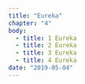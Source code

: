 ```yaml
---
title: "Eureka"
chapter: "4"
body:
  - title: 1 Eureka
  - title: 2 Eureka
  - title: 3 Eureka
  - title: 4 Eureka
date: "2019-05-04"
---
```

